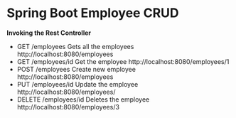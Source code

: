 
# Spring Boot Employee CRUD

**Invoking the Rest Controller**
* GET   		/employees 			Gets all the employees   http://localhost:8080/employees
* GET    		/employees/id		Get the employee		 http://localhost:8080/employees/1
* POST   		/employees			Create new employee		 http://localhost:8080/employees
* PUT   		/employees/id		Update the employee		 http://localhost:8080/employees/
* DELETE		/employees/id		Deletes the employee	 http://localhost:8080/employees/3



